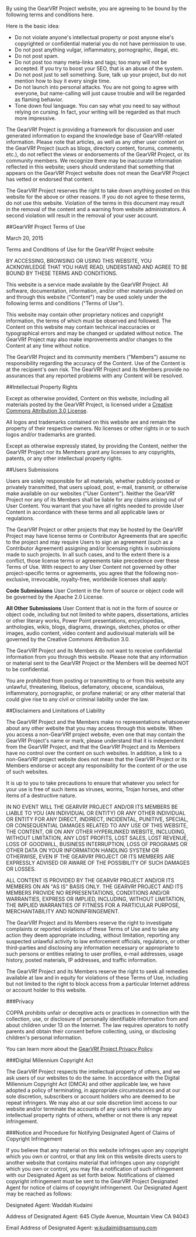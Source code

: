 
By using the GearVRf Project website, you are agreeing to be bound by the following terms and conditions here.

Here is the basic idea:


* Do not violate anyone's intellectual property or post anyone else's copyrighted or confidential material you do not have permission to use.
* Do not post anything vulgar, inflammatory, pornographic, illegal, etc.
* Do not post spam.
* Do not post too many meta-links and tags; too many will not be accepted. If you try to boost your SEO, that is an abuse of the system.
* Do not post just to sell something. Sure, talk up your project, but do not mention how to buy it every single time.
* Do not launch into personal attacks. You are not going to agree with everyone, but name-calling will just cause trouble and will be regarded as flaming behavior.
* Tone down foul language. You can say what you need to say without relying on cursing. In fact, your writing will be regarded as that much more impressive.

The GearVRf Project is providing a framework for discussion and user generated information to expand the knowledge base of GearVRf-related information. Please note that articles, as well as any other user content on the GearVRf Project (such as blogs, directory content, forums, comments, etc.), do not reflect the views or endorsements of the GearVRf Project, or its community members. We recognize there may be inaccurate information reflected in this website; users should understand that something that appears on the GearVRf Project website does not mean the GearVRf Project has vetted or endorsed that content.

The GearVRf Project reserves the right to take down anything posted on this website for the above or other reasons. If you do not agree to these terms, do not use this website. Violation of the terms in this document may result in the removal of the content and a warning from website administrators. A second violation will result in the removal of your user account.

##GearVRf Project Terms of Use

March 20, 2015

Terms and Conditions of Use for the GearVRf Project website

BY ACCESSING, BROWSING OR USING THIS WEBSITE, YOU ACKNOWLEDGE THAT YOU HAVE READ, UNDERSTAND AND AGREE TO BE BOUND BY THESE TERMS AND CONDITIONS.

This website is a service made available by the GearVRf Project. All software, documentation, information, and/or other materials provided on and through this website ("Content") may be used solely under the following terms and conditions ("Terms of Use").

This website may contain other proprietary notices and copyright information, the terms of which must be observed and followed. The Content on this website may contain technical inaccuracies or typographical errors and may be changed or updated without notice. The GearVRf Project may also make improvements and/or changes to the Content at any time without notice.

The GearVRf Project and its community members ("Members") assume no responsibility regarding the accuracy of the Content. Use of the Content is at the recipient's own risk. The GearVRf Project and its Members provide no assurances that any reported problems with any Content will be resolved.

##Intellectual Property Rights

Except as otherwise provided, Content on this website, including all materials posted by the GearVRf Project, is licensed under a [Creative Commons Attribution 3.0 License](http://creativecommons.org/licenses/by/3.0/).

All logos and trademarks contained on this website are and remain the property of their respective owners. No licenses or other rights in or to such logos and/or trademarks are granted.

Except as otherwise expressly stated, by providing the Content, neither the GearVRf Project nor its Members grant any licenses to any copyrights, patents, or any other intellectual property rights.

##Users Submissions

Users are solely responsible for all materials, whether publicly posted or privately transmitted, that users upload, post, e-mail, transmit, or otherwise make available on our websites ("User Content"). Neither the GearVRf Project nor any of its Members shall be liable for any claims arising out of User Content. You warrant that you have all rights needed to provide User Content in accordance with these terms and all applicable laws or regulations.

The GearVRf Project or other projects that may be hosted by the GearVRf Project may have license terms or Contributor Agreements that are specific to the project and may require Users to sign an agreement (such as a Contributor Agreement) assigning and/or licensing rights in submissions made to such projects. In all such cases, and to the extent there is a conflict, those license terms or agreements take precedence over these Terms of Use. With respect to any User Content not governed by other project-specific terms or agreements, you agree that the following non-exclusive, irrevocable, royalty-free, worldwide licenses shall apply:

__Code Submissions__ User Content in the form of source or object code will be governed by the Apache 2.0 License.

__All Other Submissions__ User Content that is not in the form of source or object code, including but not limited to white papers, dissertations, articles or other literary works, Power Point presentations, encyclopedias, anthologies, wikis, blogs, diagrams, drawings, sketches, photos or other images, audio content, video content and audiovisual materials will be governed by the Creative Commons Attribution 3.0.

The GearVRf Project and its Members do not want to receive confidential information from you through this website. Please note that any information or material sent to the GearVRf Project or the Members will be deemed NOT to be confidential.

You are prohibited from posting or transmitting to or from this website any unlawful, threatening, libelous, defamatory, obscene, scandalous, inflammatory, pornographic, or profane material; or any other material that could give rise to any civil or criminal liability under the law.

##Disclaimers and Limitations of Liability

The GearVRf Project and the Members make no representations whatsoever about any other website that you may access through this website. When you access a non-GearVRf project website, even one that may contain the GearVRf Project's name or mark, please understand that it is independent from the GearVRf Project, and that the GearVRf Project and its Members have no control over the content on such websites. In addition, a link to a non-GearVRf project website does not mean that the GearVRf Project or its Members endorse or accept any responsibility for the content of or the use of such websites.

It is up to you to take precautions to ensure that whatever you select for your use is free of such items as viruses, worms, Trojan horses, and other items of a destructive nature.

IN NO EVENT WILL THE GEARVRf PROJECT AND/OR ITS MEMBERS BE LIABLE TO YOU (AN INDIVIDUAL OR ENTITY) OR ANY OTHER INDIVIDUAL OR ENTITY FOR ANY DIRECT, INDIRECT, INCIDENTAL, PUNITIVE, SPECIAL, OR CONSEQUENTIAL DAMAGES RELATED TO ANY USE OF THIS WEBSITE, THE CONTENT, OR ON ANY OTHER HYPERLINKED WEBSITE, INCLUDING, WITHOUT LIMITATION, ANY LOST PROFITS, LOST SALES, LOST REVENUE, LOSS OF GOODWILL, BUSINESS INTERRUPTION, LOSS OF PROGRAMS OR OTHER DATA ON YOUR INFORMATION HANDLING SYSTEM OR OTHERWISE, EVEN IF THE GEARVRf PROJECT OR ITS MEMBERS ARE EXPRESSLY ADVISED OR AWARE OF THE POSSIBILITY OF SUCH DAMAGES OR LOSSES.

ALL CONTENT IS PROVIDED BY THE GEARVRf PROJECT AND/OR ITS MEMBERS ON AN "AS IS" BASIS ONLY. THE GEARVRf PROJECT AND ITS MEMBERS PROVIDE NO REPRESENTATIONS, CONDITIONS AND/OR WARRANTIES, EXPRESS OR IMPLIED, INCLUDING, WITHOUT LIMITATION, THE IMPLIED WARRANTIES OF FITNESS FOR A PARTICULAR PURPOSE, MERCHANTABILITY AND NONINFRINGEMENT.

The GearVRf Project and its Members reserve the right to investigate complaints or reported violations of these Terms of Use and to take any action they deem appropriate including, without limitation, reporting any suspected unlawful activity to law enforcement officials, regulators, or other third-parties and disclosing any information necessary or appropriate to such persons or entities relating to user profiles, e-mail addresses, usage history, posted materials, IP addresses, and traffic information.

The GearVRf Project and its Members reserve the right to seek all remedies available at law and in equity for violations of these Terms of Use, including but not limited to the right to block access from a particular Internet address or account holder to this website.

###Privacy

COPPA prohibits unfair or deceptive acts or practices in connection with the collection, use, or disclosure of personally identifiable information from and about children under 13 on the Internet. The law requires operators to notify parents and obtain their consent before collecting, using, or disclosing children's personal information.

You can learn more about the [GearVRf Project Privacy Policy](/about/privacy_policy).

###Digital Millennium Copyright Act

The GearVRf Project respects the intellectual property of others, and we ask users of our websites to do the same. In accordance with the Digital Millennium Copyright Act (DMCA) and other applicable law, we have adopted a policy of terminating, in appropriate circumstances and at our sole discretion, subscribers or account holders who are deemed to be repeat infringers. We may also at our sole discretion limit access to our website and/or terminate the accounts of any users who infringe any intellectual property rights of others, whether or not there is any repeat infringement.

###Notice and Procedure for Notifying Designated Agent of Claims of Copyright Infringement

If you believe that any material on this website infringes upon any copyright which you own or control, or that any link on this website directs users to another website that contains material that infringes upon any copyright which you own or control, you may file a notification of such infringement with our Designated Agent as set forth below. Notifications of claimed copyright infringement must be sent to the GearVRf Project Designated Agent for notice of claims of copyright infringement. Our Designated Agent may be reached as follows:

Designated Agent: Waddah Kudaimi

Address of Designated Agent: 645 Clyde Avenue, Mountain View CA 94043

Email Address of Designated Agent: w.kudaimi@samsung.com